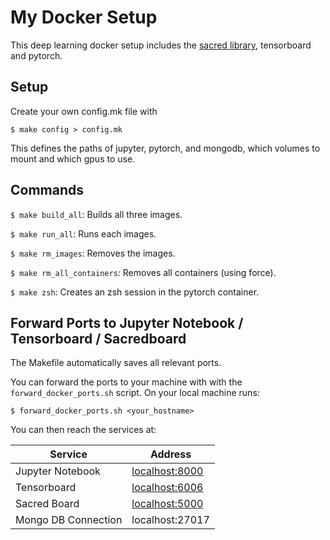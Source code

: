 # My Docker Setup

This deep learning docker setup includes the [sacred library](https://sacred.readthedocs.io/en/latest/), tensorboard and pytorch.

## Setup

Create your own config.mk file with

```
$ make config > config.mk
```

This defines the paths of jupyter, pytorch, and mongodb, which volumes to mount and which gpus to use.

## Commands

`$ make build_all`: Builds all three images.

`$ make run_all`: Runs each images.

`$ make rm_images`: Removes the images.

`$ make rm_all_containers`: Removes all containers (using force).

`$ make zsh`: Creates an zsh session in the pytorch container.

## Forward Ports to Jupyter Notebook / Tensorboard / Sacredboard

The Makefile automatically saves all relevant ports.

You can forward the ports to your machine with with the `forward_docker_ports.sh` script.  On your local machine runs:

```
$ forward_docker_ports.sh <your_hostname>
```

You can then reach the services at:

| Service | Address |
|---------|---------|
| Jupyter Notebook  | [localhost:8000](http://localhost:8000/) |
| Tensorboard       | [localhost:6006](http://localhost:6006/) |
| Sacred Board      | [localhost:5000](http://localhost:5000/) |
| Mongo DB Connection | localhost:27017 |

